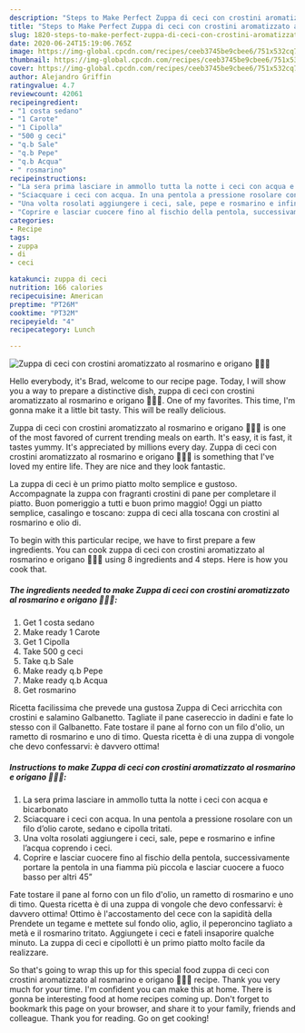 ```yaml
---
description: "Steps to Make Perfect Zuppa di ceci con crostini aromatizzato al rosmarino e origano 🍲🥄🍂"
title: "Steps to Make Perfect Zuppa di ceci con crostini aromatizzato al rosmarino e origano 🍲🥄🍂"
slug: 1820-steps-to-make-perfect-zuppa-di-ceci-con-crostini-aromatizzato-al-rosmarino-e-origano
date: 2020-06-24T15:19:06.765Z
image: https://img-global.cpcdn.com/recipes/ceeb3745be9cbee6/751x532cq70/zuppa-di-ceci-con-crostini-aromatizzato-al-rosmarino-e-origano-🍲🥄🍂-recipe-main-photo.jpg
thumbnail: https://img-global.cpcdn.com/recipes/ceeb3745be9cbee6/751x532cq70/zuppa-di-ceci-con-crostini-aromatizzato-al-rosmarino-e-origano-🍲🥄🍂-recipe-main-photo.jpg
cover: https://img-global.cpcdn.com/recipes/ceeb3745be9cbee6/751x532cq70/zuppa-di-ceci-con-crostini-aromatizzato-al-rosmarino-e-origano-🍲🥄🍂-recipe-main-photo.jpg
author: Alejandro Griffin
ratingvalue: 4.7
reviewcount: 42061
recipeingredient:
- "1 costa sedano"
- "1 Carote"
- "1 Cipolla"
- "500 g ceci"
- "q.b Sale"
- "q.b Pepe"
- "q.b Acqua"
- " rosmarino"
recipeinstructions:
- "La sera prima lasciare in ammollo tutta la notte i ceci con acqua e bicarbonato"
- "Sciacquare i ceci con acqua. In una pentola a pressione rosolare con un filo d’olio carote, sedano e cipolla tritati."
- "Una volta rosolati aggiungere i ceci, sale, pepe e rosmarino e infine l’acqua coprendo i ceci."
- "Coprire e lasciar cuocere fino al fischio della pentola, successivamente portare la pentola in una fiamma più piccola e lasciar cuocere a fuoco basso per altri 45”"
categories:
- Recipe
tags:
- zuppa
- di
- ceci

katakunci: zuppa di ceci 
nutrition: 166 calories
recipecuisine: American
preptime: "PT26M"
cooktime: "PT32M"
recipeyield: "4"
recipecategory: Lunch

---
```



![Zuppa di ceci con crostini aromatizzato al rosmarino e origano 🍲🥄🍂](https://img-global.cpcdn.com/recipes/ceeb3745be9cbee6/751x532cq70/zuppa-di-ceci-con-crostini-aromatizzato-al-rosmarino-e-origano-🍲🥄🍂-recipe-main-photo.jpg)

Hello everybody, it's Brad, welcome to our recipe page. Today, I will show you a way to prepare a distinctive dish, zuppa di ceci con crostini aromatizzato al rosmarino e origano 🍲🥄🍂. One of my favorites. This time, I'm gonna make it a little bit tasty. This will be really delicious.

Zuppa di ceci con crostini aromatizzato al rosmarino e origano 🍲🥄🍂 is one of the most favored of current trending meals on earth. It's easy, it is fast, it tastes yummy. It's appreciated by millions every day. Zuppa di ceci con crostini aromatizzato al rosmarino e origano 🍲🥄🍂 is something that I've loved my entire life. They are nice and they look fantastic.

La zuppa di ceci è un primo piatto molto semplice e gustoso. Accompagnate la zuppa con fragranti crostini di pane per completare il piatto. Buon pomeriggio a tutti e buon primo maggio! Oggi un piatto semplice, casalingo e toscano: zuppa di ceci alla toscana con crostini al rosmarino e olio di.


To begin with this particular recipe, we have to first prepare a few ingredients. You can cook zuppa di ceci con crostini aromatizzato al rosmarino e origano 🍲🥄🍂 using 8 ingredients and 4 steps. Here is how you cook that.

<!--inarticleads1-->

##### The ingredients needed to make Zuppa di ceci con crostini aromatizzato al rosmarino e origano 🍲🥄🍂:

1. Get 1 costa sedano
1. Make ready 1 Carote
1. Get 1 Cipolla
1. Take 500 g ceci
1. Take q.b Sale
1. Make ready q.b Pepe
1. Make ready q.b Acqua
1. Get  rosmarino


Ricetta facilissima che prevede una gustosa Zuppa di Ceci arricchita con crostini e salamino Galbanetto. Tagliate il pane casereccio in dadini e fate lo stesso con il Galbanetto. Fate tostare il pane al forno con un filo d&#39;olio, un rametto di rosmarino e uno di timo. Questa ricetta è di una zuppa di vongole che devo confessarvi: è davvero ottima! 

<!--inarticleads2-->

##### Instructions to make Zuppa di ceci con crostini aromatizzato al rosmarino e origano 🍲🥄🍂:

1. La sera prima lasciare in ammollo tutta la notte i ceci con acqua e bicarbonato
1. Sciacquare i ceci con acqua. In una pentola a pressione rosolare con un filo d’olio carote, sedano e cipolla tritati.
1. Una volta rosolati aggiungere i ceci, sale, pepe e rosmarino e infine l’acqua coprendo i ceci.
1. Coprire e lasciar cuocere fino al fischio della pentola, successivamente portare la pentola in una fiamma più piccola e lasciar cuocere a fuoco basso per altri 45”


Fate tostare il pane al forno con un filo d&#39;olio, un rametto di rosmarino e uno di timo. Questa ricetta è di una zuppa di vongole che devo confessarvi: è davvero ottima! Ottimo è l&#39;accostamento del cece con la sapidità della Prendete un tegame e mettete sul fondo olio, aglio, il peperoncino tagliato a metà e il rosmarino tritato. Aggiungete i ceci e fateli insaporire qualche minuto. La zuppa di ceci e cipollotti è un primo piatto molto facile da realizzare. 

So that's going to wrap this up for this special food zuppa di ceci con crostini aromatizzato al rosmarino e origano 🍲🥄🍂 recipe. Thank you very much for your time. I'm confident you can make this at home. There is gonna be interesting food at home recipes coming up. Don't forget to bookmark this page on your browser, and share it to your family, friends and colleague. Thank you for reading. Go on get cooking!
